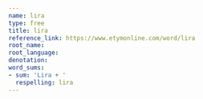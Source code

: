 ```yaml
---
name: lira
type: free
title: lira
reference_link: https://www.etymonline.com/word/lira
root_name: 
root_language: 
denotation: 
word_sums:
- sum: 'Lira + '
  respelling: lira
---
```


